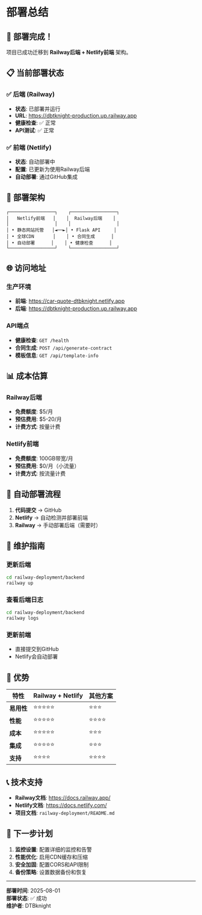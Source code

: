# 部署总结

## 🎉 部署完成！

项目已成功迁移到 **Railway后端 + Netlify前端** 架构。

## 📋 当前部署状态

### ✅ 后端 (Railway)
- **状态**: 已部署并运行
- **URL**: https://dbtknight-production.up.railway.app
- **健康检查**: ✅ 正常
- **API测试**: ✅ 正常

### ✅ 前端 (Netlify)
- **状态**: 自动部署中
- **配置**: 已更新为使用Railway后端
- **自动部署**: 通过GitHub集成

## 🔧 部署架构

```
┌─────────────────┐    ┌─────────────────┐
│   Netlify前端   │    │  Railway后端    │
│                 │    │                 │
│ • 静态网站托管   │◄──►│ • Flask API     │
│ • 全球CDN       │    │ • 合同生成      │
│ • 自动部署      │    │ • 健康检查      │
└─────────────────┘    └─────────────────┘
```

## 🌐 访问地址

### 生产环境
- **前端**: https://car-quote-dtbknight.netlify.app
- **后端**: https://dbtknight-production.up.railway.app

### API端点
- **健康检查**: `GET /health`
- **合同生成**: `POST /api/generate-contract`
- **模板信息**: `GET /api/template-info`

## 📊 成本估算

### Railway后端
- **免费额度**: $5/月
- **预估费用**: $5-20/月
- **计费方式**: 按量计费

### Netlify前端
- **免费额度**: 100GB带宽/月
- **预估费用**: $0/月（小流量）
- **计费方式**: 按流量计费

## 🔄 自动部署流程

1. **代码提交** → GitHub
2. **Netlify** → 自动检测并部署前端
3. **Railway** → 手动部署后端（需要时）

## 📝 维护指南

### 更新后端
```bash
cd railway-deployment/backend
railway up
```

### 查看后端日志
```bash
cd railway-deployment/backend
railway logs
```

### 更新前端
- 直接提交到GitHub
- Netlify会自动部署

## 🚀 优势

| 特性 | Railway + Netlify | 其他方案 |
|------|-------------------|----------|
| **易用性** | ⭐⭐⭐⭐⭐ | ⭐⭐⭐ |
| **性能** | ⭐⭐⭐⭐⭐ | ⭐⭐⭐⭐ |
| **成本** | ⭐⭐⭐⭐⭐ | ⭐⭐⭐ |
| **集成** | ⭐⭐⭐⭐⭐ | ⭐⭐⭐ |
| **支持** | ⭐⭐⭐⭐ | ⭐⭐⭐⭐ |

## 📞 技术支持

- **Railway文档**: https://docs.railway.app/
- **Netlify文档**: https://docs.netlify.com/
- **项目文档**: `railway-deployment/README.md`

## 🎯 下一步计划

1. **监控设置**: 配置详细的监控和告警
2. **性能优化**: 启用CDN缓存和压缩
3. **安全加固**: 配置CORS和API限制
4. **备份策略**: 设置数据备份和恢复

---

**部署时间**: 2025-08-01  
**部署状态**: ✅ 成功  
**维护者**: DTBknight 